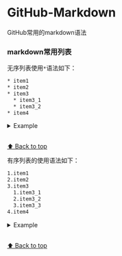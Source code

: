 # GitHub-Markdown
GitHub常用的markdown语法

### markdown常用列表
无序列表使用`*`语法如下：
```bash
* item1
* item2
* item3
  * item3_1
  * item3_2
* item4
```
<details>
  <summary>Example</summary>
  
  * item1
  * item2
  * item3
    * item3_1
    * item3_2
  * item4
  
  </details>
  
  <br>[⬆ Back to top](#contents)
  
  有序列表的使用语法如下：
  ```bash
  1.item1
  2.item2
  3.item3
    1.item3_1
    2.item3_2
    3.item3_3
  4.item4
  ```
  <details>
 <summary>Example</summary>
 
 1.item1
 2.item2
 3.item3
   1.item3_1
   2.item3_2
   3.item3_3
 4.item4
 
 </details>
 
 <br>[⬆ Back to top](#contents)

